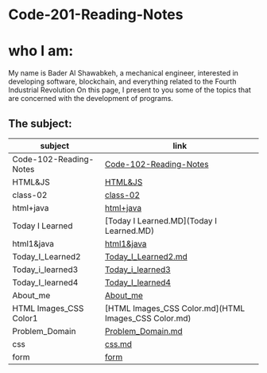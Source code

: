 # Code-201-Reading-Notes

# who I am:
My name is Bader Al Shawabkeh, a mechanical engineer, interested in developing software, blockchain, 
and everything related to the Fourth Industrial Revolution On this page, 
I present to you some of the topics that are concerned with the development of programs.

## The subject:

subject    | link
---------- | ----
Code-102-Reading-Notes | [Code-102-Reading-Notes](https://bader-eng.github.io/Code-102-Reading-Notes/) 
HTML&JS | [HTML&JS](HTML&JS) 
class-02 | [class-02](class-02.MD)
html+java | [html+java](html+java)
Today I Learned | [Today I Learned.MD](Today I Learned.MD)
html1&java | [html1&java](html1&java.md)
Today_I_Learned2 | [Today_I_Learned2.md](Today_I_Learned2.md)
Today_i_learned3 | [Today_i_learned3](Today_i_learned3)
Today_I_learned4 | [Today_I_learned4](Today_I_learned4)
About_me | [About_me](https://bader-eng.github.io/About-Me/)
HTML Images_CSS Color1 | [HTML Images_CSS Color.md](HTML Images_CSS Color.md)
Problem_Domain | [Problem_Domain.md](Problem_Domain.md)
css | [css.md](css.md)
form | [form](form)
